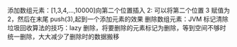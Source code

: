添加数组元素：[1,3,4,...,10000]向第二个位置插入 2: 可以将第二个位置 3 赋值为 2，然后在末尾 push(3),起到一个添加元素的效果
删除数组元素：JVM 标记清除垃圾回收算法的技巧：lazy 删除，将要删除的元素标记为删除，等到空间不够时统一删除，大大减少了删除时的数据搬移
